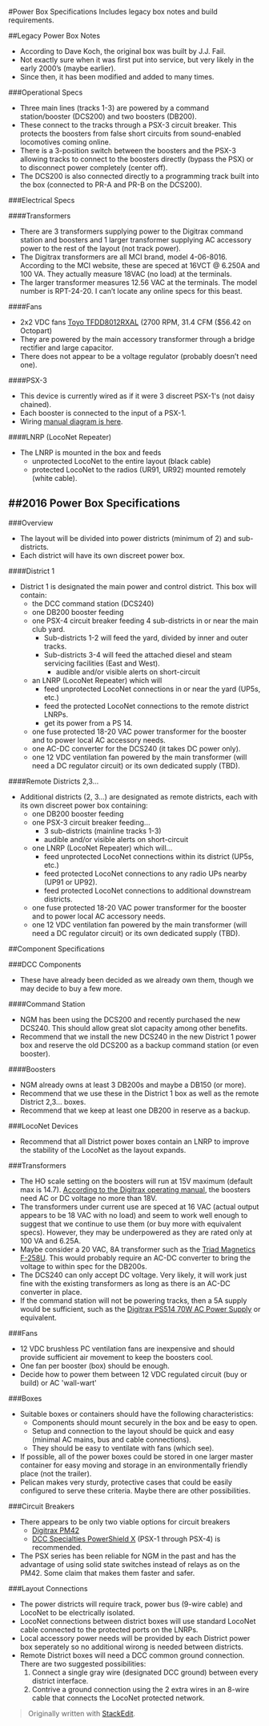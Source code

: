 #Power Box Specifications
Includes legacy box notes and build requirements.

##Legacy Power Box Notes
- According to Dave Koch, the original box was built by J.J. Fail.
- Not exactly sure when it was first put into service, but very likely in the early 2000’s (maybe earlier).
- Since then, it has been modified and added to many times.

###Operational Specs
- Three main lines (tracks 1-3) are powered by a command station/booster (DCS200) and two boosters (DB200).
- These connect to the tracks through a PSX-3 circuit breaker. This protects the boosters from false short circuits from sound-enabled locomotives coming online.
- There is a 3-position switch between the boosters and the PSX-3 allowing tracks to connect to the boosters directly (bypass the PSX) or to disconnect power completely (center off).
- The DCS200 is also connected directly to a programming track built into the box (connected to PR-A and PR-B on the DCS200).

###Electrical Specs

####Transformers
- There are 3 transformers supplying power to the Digitrax command station and boosters and 1 larger  transformer supplying AC accessory power to the rest of the layout (not track power).
- The Digitrax transformers are all MCI brand, model 4-06-8016. According to the MCI website, these are speced at 16VCT @ 6.250A and 100 VA. They actually measure 18VAC (no load) at the terminals.
- The larger transformer measures 12.56 VAC at the terminals. The model number is RPT-24-20. I can’t locate any online specs for this beast.

####Fans
- 2x2 VDC fans [Toyo TFDD8012RXAL](http://www.onlinecomponents.com/u.s.-toyo-fan-tfdd8012rxal.html?p=12701476) (2700 RPM, 31.4 CFM ($56.42 on Octopart)
- They are powered by the main accessory transformer through a bridge rectifier and large capacitor.
- There does not appear to be a voltage regulator (probably doesn’t need one).

####PSX-3
- This device is currently wired as if it were 3 discreet PSX-1's (not daisy chained).
- Each booster is connected to the input of a PSX-1.
- Wiring [manual diagram is here](http://www.dccspecialties.com/products/pdf/man_psx1.pdf).

####LNRP (LocoNet Repeater)
- The LNRP is mounted in the box and feeds
    - unprotected LocoNet to the entire layout (black cable)
    - protected LocoNet to the radios (UR91, UR92) mounted remotely (white cable).

##2016 Power Box Specifications
----------

###Overview
- The layout will be divided into power districts (minimum of 2) and sub-districts.
- Each district will have its own discreet power box.

####District 1
- District 1 is designated the main power and control district. This box will contain:
    - the DCC command station (DCS240)
    - one DB200 booster feeding
    - one PSX-4 circuit breaker feeding 4 sub-districts in or near the main club yard.
        - Sub-districts 1-2 will feed the yard, divided by inner and outer tracks.
        - Sub-districts 3-4 will feed the attached diesel and steam servicing facilities (East and West).
            - audible and/or visible alerts on short-circuit
    - an LNRP (LocoNet Repeater) which will
        - feed unprotected LocoNet connections in or near the yard (UP5s, etc.)
        - feed the protected LocoNet connections to the remote district LNRPs.
        - get its power from a PS 14.
    - one fuse protected 18-20 VAC power transformer for the booster and to power local AC accessory needs.
    - one AC-DC converter for the DCS240 (it takes DC power only).
    - one 12 VDC ventilation fan powered by the main transformer (will need a DC regulator circuit) or its own dedicated supply (TBD).

####Remote Districts 2,3...
- Additional districts (2, 3...) are designated as remote districts, each with its own discreet power box containing:
    - one DB200 booster feeding
    - one PSX-3 circuit breaker feeding...
        - 3 sub-districts (mainline tracks 1-3)
        - audible and/or visible alerts on short-circuit
    - one LNRP (LocoNet Repeater) which will...
        - feed unprotected LocoNet connections within its district (UP5s, etc.)
        - feed protected LocoNet connections to any radio UPs nearby (UP91 or UP92).
        - feed protected LocoNet connections to additional downstream districts.
    - one fuse protected 18-20 VAC power transformer for the booster and to power local AC accessory needs.
    - one 12 VDC ventilation fan powered by the main transformer (will need a DC regulator circuit) or its own dedicated supply (TBD).

##Component Specifications

###DCC Components
- These have already been decided as we already own them, though we may decide to buy a few more.

####Command Station
- NGM has been using the DCS200 and recently purchased the new DCS240. This should allow great slot capacity among other benefits.
- Recommend that we install the new DCS240 in the new District 1 power box and reserve the old DCS200 as a backup command station (or even booster).

####Boosters
- NGM already owns at least 3 DB200s and maybe a DB150 (or more).
- Recommend that we use these in the District 1 box as well as the remote District 2,3... boxes.
- Recommend that we keep at least one DB200 in reserve as a backup.

###LocoNet Devices
- Recommend that all District power boxes contain an LNRP to improve the stability of the LocoNet as the layout expands.

###Transformers
- The HO scale setting on the boosters will run at 15V maximum (default max is 14.7). [According to the Digitrax operating manual](http://www.digitrax.com/static/apps/products/command-stations-boosters/dcs240/documents/DCS240_manual_r1.pdf), the boosters need AC or DC voltage no more than 18V.
- The transformers under current use are speced at 16 VAC (actual output appears to be 18 VAC with no load) and seem to work well enough to suggest that we continue to use them (or buy more with equivalent specs). However, they may be underpowered as they are rated only at 100 VA and 6.25A.
- Maybe consider a 20 VAC, 8A transformer such as the [Triad Magnetics F-258U](http://www.alliedelec.com/triad-magnetics-f-258u/70218465/). This would probably require an AC-DC converter to bring the voltage to within spec for the DB200s.
- The DCS240 can only accept DC voltage. Very likely, it will work just fine with the existing transformers as long as there is an AC-DC converter in place.
- If the command station will not be powering tracks, then a 5A supply would be sufficient, such as the [Digitrax PS514 70W AC Power Supply](http://www.digitrax.com/products/power-supplies/ps514/) or equivalent.

###Fans
- 12 VDC brushless PC ventilation fans are inexpensive and should provide sufficient air movement to keep the boosters cool.
- One fan per booster (box) should be enough.
- Decide how to power them between 12 VDC regulated circuit (buy or build) or AC 'wall-wart'

###Boxes
- Suitable boxes or containers should have the following characteristics:
    - Components should mount securely in the box and be easy to open.
    - Setup and  connection to the layout should be quick and easy (minimal AC mains, bus and cable connections).
    - They should be easy to ventilate with fans (which see).
- If possible, all of the power boxes could be stored in one larger master container for easy moving and storage in an environmentally friendly place (not the trailer).
- Pelican makes very sturdy, protective cases that could be easily configured to serve these criteria. Maybe there are other possibilities.

###Circuit Breakers
- There appears to be only two viable options for circuit breakers
    - [Digitrax PM42](http://www.digitrax.com/products/power-management/pm42/)
    - [DCC Specialties PowerShield X](http://www.dccspecialties.com/products/powershield_x.htm) (PSX-1 through PSX-4) is recommended.
- The PSX series has been reliable for NGM in the past and has the advantage of using solid state switches instead of relays as on the PM42. Some claim that makes them faster and safer.

###Layout Connections
- The power districts will require track, power bus (9-wire cable) and LocoNet to be electrically isolated.
- LocoNet connections between district boxes will use standard LocoNet cable connected to the protected ports on the LNRPs.
- Local accessory power needs will be provided by each District power box seperately so no additional wirong is needed between districts.
- Remote District boxes will need a DCC common ground connection. There are two suggested possibilities:
    1. Connect a single gray wire (designated DCC ground) between every district interface.
    2. Contrive a ground connection using the 2 extra wires in an 8-wire cable that connects the LocoNet protected network.

> Originally written with [StackEdit](https://stackedit.io/).

